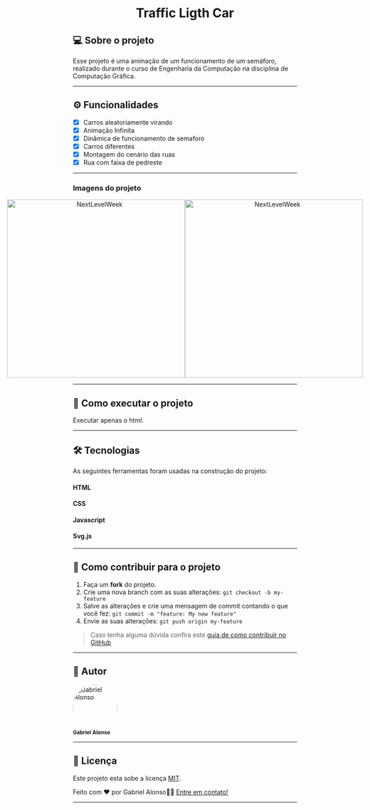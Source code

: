 <h1 align="center">
    Traffic Ligth Car
</h1>

## 💻 Sobre o projeto

<p>Esse projeto é uma animação de um funcionamento de um semáforo, realizado durante o curso de Engenharia da Computação na disciplina de Computação Gráfica.</p>

---

## ⚙️ Funcionalidades

- [x] Carros aleatoriamente virando
- [x] Animação Infinita
- [x] Dinâmica de funcionamento de semaforo
- [x] Carros diferentes
- [x] Montagem do cenário das ruas
- [x] Rua com faixa de pedreste  

---

### Imagens do projeto

<p align="center" style="display: flex; align-items: flex-start; justify-content: center;">
  <img alt="NextLevelWeek" title="#NextLevelWeek" src="#" width="400px">

  <img alt="NextLevelWeek" title="#NextLevelWeek" src="#" width="400px">
</p>

---

## 🚀 Como executar o projeto
Executar apenas o html.

---

## 🛠 Tecnologias

As seguintes ferramentas foram usadas na construção do projeto:

#### HTML
#### CSS
#### Javascript 
#### Svg.js

---

## 💪 Como contribuir para o projeto

1. Faça um **fork** do projeto.
2. Crie uma nova branch com as suas alterações: `git checkout -b my-feature`
3. Salve as alterações e crie uma mensagem de commit contando o que você fez: `git commit -m "feature: My new feature"`
4. Envie as suas alterações: `git push origin my-feature`
> Caso tenha alguma dúvida confira este [guia de como contribuir no GitHub](./CONTRIBUTING.md)

---

## 🦸 Autor
 <img style="border-radius: 50%;" src="https://user-images.githubusercontent.com/25436067/139539673-0901e87c-b021-46bd-b173-795d4ed94e9a.png" width="100px;" alt="Gabriel Alonso"/>
 <br />
 <sub><b>Gabriel Alonso</b></sub>
 <br />
 
---

## 📝 Licença

Este projeto esta sobe a licença [MIT](./LICENSE).

Feito com ❤️ por Gabriel Alonso👋🏽 [Entre em contato!](https://www.linkedin.com/in/alonso-gabriel/)

---
